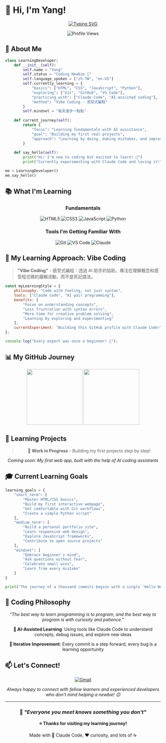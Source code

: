 # 👋 Hi, I'm Yang! 
<div align="center">
  
[![Typing SVG](https://readme-typing-svg.herokuapp.com?font=Fira+Code&pause=1000&color=2F81F7&center=true&vCenter=true&width=435&lines=Learning+to+Code;Exploring+AI+Tools;Practicing+Vibe+Coding;One+Step+at+a+Time)](https://git.io/typing-svg)

![Profile Views](https://komarev.com/ghpvc/?username=TONwisdomyang&color=brightgreen&style=flat-square)

</div>

## 🌱 About Me

```python
class LearningDeveloper:
    def __init__(self):
        self.name = "Yang"
        self.status = "Coding Newbie 🐣"
        self.language_spoken = ["zh-TW", "en-US"]
        self.currently_learning = {
            "basics": ["HTML", "CSS", "JavaScript", "Python"],
            "exploring": ["Git", "GitHub", "VS Code"],
            "practicing_with": ["Claude Code", "AI-assisted coding"],
            "method": "Vibe Coding - 感受式編程"
        }
        self.mindset = "每天進步一點點"
        
    def current_journey(self):
        return {
            "focus": "Learning fundamentals with AI assistance",
            "goal": "Building my first real projects",
            "approach": "Learning by doing, making mistakes, and improving"
        }
    
    def say_hello(self):
        print("Hi! I'm new to coding but excited to learn! 🌟")
        print("Currently experimenting with Claude Code and loving it!")

me = LearningDeveloper()
me.say_hello()
```

## 📚 What I'm Learning

<div align="center">

### Fundamentals
![HTML5](https://img.shields.io/badge/-HTML5-E34F26?style=for-the-badge&logo=html5&logoColor=white)
![CSS3](https://img.shields.io/badge/-CSS3-1572B6?style=for-the-badge&logo=css3&logoColor=white)
![JavaScript](https://img.shields.io/badge/-JavaScript-F7DF1E?style=for-the-badge&logo=javascript&logoColor=black)
![Python](https://img.shields.io/badge/-Python-3776AB?style=for-the-badge&logo=python&logoColor=white)

### Tools I'm Getting Familiar With
![Git](https://img.shields.io/badge/-Git-F05032?style=for-the-badge&logo=git&logoColor=white)
![VS Code](https://img.shields.io/badge/-VS%20Code-007ACC?style=for-the-badge&logo=visual-studio-code&logoColor=white)
![Claude](https://img.shields.io/badge/-Claude%20Code-FF6B6B?style=for-the-badge&logo=anthropic&logoColor=white)

</div>

## 🎯 My Learning Approach: Vibe Coding

> **"Vibe Coding"** - 感受式編程：透過 AI 助手的協助，專注在理解概念和感受程式碼的邏輯流動，而不是死記語法。

```javascript
const myLearningStyle = {
    philosophy: "Code with feeling, not just syntax",
    tools: ["Claude Code", "AI pair programming"],
    benefits: [
        "Focus on understanding concepts",
        "Less frustration with syntax errors", 
        "More time for creative problem solving",
        "Learning by exploring and experimenting"
    ],
    currentExperiment: "Building this GitHub profile with Claude Code!"
};

console.log("Every expert was once a beginner! 🚀");
```

## 📊 My GitHub Journey

<div align="center">
  
<img height="180em" src="https://github-readme-stats.vercel.app/api?username=TONwisdomyang&show_icons=true&theme=vue&hide_border=true"/>
<img height="180em" src="https://github-readme-stats.vercel.app/api/top-langs/?username=TONwisdomyang&layout=compact&theme=vue&hide_border=true"/>

</div>

## 🌟 Learning Projects

<div align="center">

> 🚧 **Work in Progress** - Building my first projects step by step!

*Coming soon: My first web app, built with the help of AI coding assistants*

</div>

## 🎓 Current Learning Goals

```python
learning_goals = {
    "short_term": [
        "Master HTML/CSS basics",
        "Build my first interactive webpage", 
        "Get comfortable with Git workflows",
        "Create a simple Python script"
    ],
    "medium_term": [
        "Build a personal portfolio site",
        "Learn responsive web design",
        "Explore JavaScript frameworks",
        "Contribute to open source projects"
    ],
    "mindset": [
        "Embrace beginner's mind",
        "Ask questions without fear",
        "Celebrate small wins",
        "Learn from every mistake"
    ]
}

print("The journey of a thousand commits begins with a single 'Hello World'! 💻")
```

## 💭 Coding Philosophy

<div align="center">

*"The best way to learn programming is to program, and the best way to program is with curiosity and patience."*

**🤖 AI-Assisted Learning**: Using tools like Claude Code to understand concepts, debug issues, and explore new ideas

**🔄 Iterative Improvement**: Every commit is a step forward, every bug is a learning opportunity

</div>

## 📫 Let's Connect!

<div align="center">

[![Gmail](https://img.shields.io/badge/-k5508520@gmail.com-D14836?style=for-the-badge&logo=gmail&logoColor=white)](mailto:k5508520@gmail.com)

*Always happy to connect with fellow learners and experienced developers who don't mind helping a newbie! 😊*

</div>

---

<div align="center">

### 🌱 *"Everyone you meet knows something you don't"*

**⭐ Thanks for visiting my learning journey!**

Made with 🤖 Claude Code, ❤️ curiosity, and lots of ☕

</div>